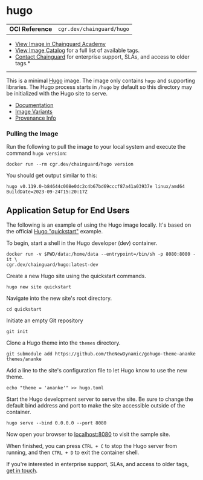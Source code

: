 <!--monopod:start-->
# hugo
| | |
| - | - |
| **OCI Reference** | `cgr.dev/chainguard/hugo` |


* [View Image in Chainguard Academy](https://edu.chainguard.dev/chainguard/chainguard-images/reference/hugo/overview/)
* [View Image Catalog](https://console.enforce.dev/images/catalog) for a full list of available tags.
* [Contact Chainguard](https://www.chainguard.dev/chainguard-images) for enterprise support, SLAs, and access to older tags.*

---
<!--monopod:end-->

This is a minimal [Hugo](https://gohugo.io/) image. The image only contains
`hugo` and supporting libraries.  The Hugo process starts in `/hugo` by default
so this directory may be initialized with the Hugo site to serve.

- [Documentation](https://edu.chainguard.dev/chainguard/chainguard-images/reference/hugo)
- [Image Variants](https://edu.chainguard.dev/chainguard/chainguard-images/reference/hugo/image_specs/)
- [Provenance Info](https://edu.chainguard.dev/chainguard/chainguard-images/reference/hugo/provenance_info/)

### Pulling the Image
Run the following to pull the image to your local system and execute the command `hugo version`:

```shell
docker run --rm cgr.dev/chainguard/hugo version
```

You should get output similar to this:

```
hugo v0.119.0-b84644c008e0dc2c4b67bd69cccf87a41a03937e linux/amd64 BuildDate=2023-09-24T15:20:17Z
```

## Application Setup for End Users

The following is an example of using the Hugo image locally. It's based on the official [Hugo "quickstart"](https://gohugo.io/getting-started/quick-start/#commands) example.

To begin, start a shell in the Hugo developer (dev) container.

```shell
docker run -v $PWD/data:/home/data --entrypoint=/bin/sh -p 8080:8080 -it \
cgr.dev/chainguard/hugo:latest-dev
```

Create a new Hugo site using the quickstart commands.

```shell
hugo new site quickstart
```

Navigate into the new site's root directory.

```shell
cd quickstart
```

Initiate an empty Git repository 

```shell
git init
```

Clone a Hugo theme into the `themes` directory. 

```shell
git submodule add https://github.com/theNewDynamic/gohugo-theme-ananke themes/ananke
```

Add a line to the site's configuration file to let Hugo know to use the new theme.

```shell
echo "theme = 'ananke'" >> hugo.toml
```

Start the Hugo development server to serve the site. Be sure to change the default bind address and port to make the site accessible outside of the container.

```shell
hugo serve --bind 0.0.0.0 --port 8080
```

Now open your browser to [localhost:8080](http://localhost:8080) to visit the sample site.

When finished, you can press `CTRL + C` to stop the Hugo server from running, and then `CTRL + D` to exit the container shell.

If you're interested in enterprise support, SLAs, and access to older tags, [get in touch](https://www.chainguard.dev/contact?utm_source=docs).